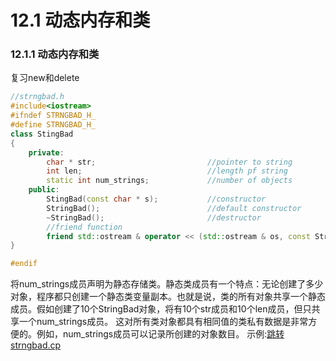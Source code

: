 # 12.1 动态内存和类
### 12.1.1 动态内存和类
复习new和delete
```cpp
//strngbad.h
#include<iostream>
#ifndef STRNGBAD_H_
#define STRNGBAD_H_
class StingBad
{
    private:
        char * str;                         //pointer to string
        int len;                            //length pf string
        static int num_strings;             //number of objects
    public:
        StingBad(const char * s);           //constructor
        StringBad();                        //default constructor
        ~StringBad();                       //destructor
        //friend function
        friend std::ostream & operator << (std::ostream & os, const StringBad & st);
}

#endif
```
将num_strings成员声明为静态存储类。静态类成员有一个特点：无论创建了多少对象，程序都只创建一个静态类变量副本。也就是说，类的所有对象共享一个静态成员。假如创建了10个StringBad对象，将有10个str成员和10个len成员，但只共享一个num_strings成员。
这对所有类对象都具有相同值的类私有数据是非常方便的。例如，num_strings成员可以记录所创建的对象数目。
示例:[跳转strngbad.cp](./referfile/strngbad.cpp/#strngbad.cpp)